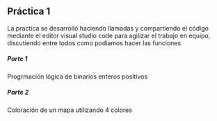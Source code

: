 ## Práctica 1
La practica se desarrolló haciendo llamadas y compartiendo el código mediante el editor visual studio code para agilizar el trabajo en equipo, discutiendo entre todos como podiamos hacer las funciones

##### Parte 1
Progrmación lógica de binarios enteros positivos

##### Parte 2
Coloración de un mapa utilizando 4 colores